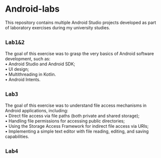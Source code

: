 # Android-labs
This repository contains multiple Android Studio projects developed as part of laboratory exercises during my university studies.
## `Lab1&2`  
The goal of this exercise was to grasp the very basics of Android software development, such as:<br> • Android Studio and Android SDK;<br> • UI design;<br> • Multithreading in Kotlin.<br> • Android Intents.
## `Lab3`  
The goal of this exercise was to understand file access mechanisms in Android applications, including:  
• Direct file access via file paths (both private and shared storage);  
• Handling file permissions for accessing public directories;  
• Using the Storage Access Framework for indirect file access via URIs;   
• Implementing a simple text editor with file reading, editing, and saving capabilities.  
## `Lab4`  
